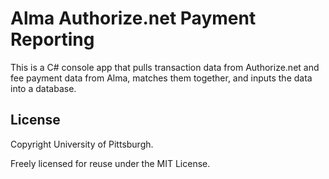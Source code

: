 # Alma Authorize.net Payment Reporting

This is a C# console app that pulls transaction data from Authorize.net and fee payment data from Alma, matches them together, and inputs the data into a database. 

## License

Copyright University of Pittsburgh.

Freely licensed for reuse under the MIT License.